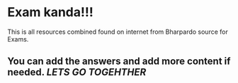 # Exam kanda!!!

This is all resources combined found on internet from Bharpardo source for Exams.

## You can add the answers and add more content if needed. _LETS GO TOGEHTHER_